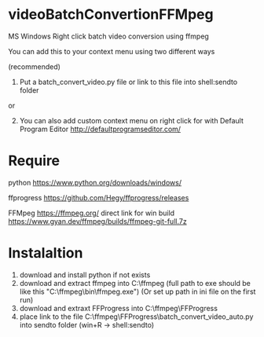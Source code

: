 # videoBatchConvertionFFMpeg
MS Windows Right click batch video conversion using ffmpeg

You can add this to your context menu using two different ways

(recommended)
1) Put a batch_convert_video.py file or link to this file into shell:sendto folder

or

2) You can also add custom context menu on right click for with Default Program Editor http://defaultprogramseditor.com/

# Require

python
https://www.python.org/downloads/windows/

ffprogress 
https://github.com/Hegy/ffprogress/releases

FFMpeg https://ffmpeg.org/
direct link for win build https://www.gyan.dev/ffmpeg/builds/ffmpeg-git-full.7z

# Instalaltion

1) download and install python if not exists
2) download and extract ffmpeg into C:\ffmpeg (full path to exe should be like this "C:\ffmpeg\bin\ffmpeg.exe") (Or set up path in ini file on the first run)
3) download and extraxt FFProgress into C:\ffmpeg\FFProgress
4) place link to the file C:\ffmpeg\FFProgress\batch_convert_video_auto.py into sendto folder (win+R -> shell:sendto)

